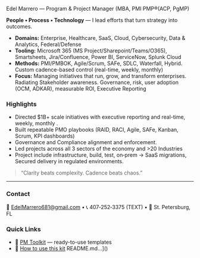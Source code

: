 <!--
[README.md](https://github.com/user-attachments/files/22415854/README.md)## Hi there 👋
[Uploading # 
-->
Edel Marrero — Program & Project Manager (MBA, PMI PMP®(ACP, PgMP)

**People • Process • Technology** — I lead efforts that turn strategy into outcomes.
- **Domains:** Enterprise, Healthcare, SaaS, Cloud, Cybersecurity, Data & Analytics, Federal/Defense
- **Tooling:** Microsoft 365 (MS Project/Sharepoint/Teams/O365), Smartsheets, Jira/Confluence, Power BI, ServiceNow, Splunk Cloud
- **Methods:** PMI/PMBOK, Agile/Scrum, SAFe, SDLC, Waterfall, Hybrid.
		Custom cadence-based control (real-time, weekly, monthly)
- **Focus:** Managing initiatives that run, grow, and transform enterprises. Radiating Stakeholder awareness. Governance, risk, user adoption (OCM, ADKAR), measurable ROI, Executive Reporting

### Highlights
- Directed $1B+ scale initiatives with executive reporting and real-time, weekly, monthly .
- Built repeatable PMO playbooks (RAID, RACI, Agile, SAFe, Kanban, Scrum, KPI dashboards)
- Governance and Compliance alignment and enforcement.
- Led projects across all 3 sectors of the economy and >20 Industries
- Project include infrastructure, build, test, on‑prem → SaaS migrations, Secured delivery in regulated environments.

> “Clarity beats complexity. Cadence beats chaos.”

---

### Contact
📧 EdelMarrero681@gmail.com • 📞 407‑252‑3375 (TEXT) • 📍 St. Petersburg, FL

### Quick Links
- 🧰 [PM Toolkit](../01-Templates/) — ready-to-use templates
- 🧭 [How to use this kit](../07-HowTo/How_to_use_this_toolkit.md)
README.md…]()

<!-- Hello Edel, you have this readme file on your HP laptop - C:\Users\Enterprise\Documents\00 ADMIN\00 GitEdel\PM_GitHub_Starter_Kit\00-Profile-README

**GitEdel/GitEdel** is a ✨ _special_ ✨ repository because its `README.md` (this file) appears on your GitHub profile.

Here are some ideas to get you started:

- 🔭 I’m currently working on ...
- 🌱 I’m currently learning ...
- 👯 I’m looking to collaborate on ...
- 🤔 I’m looking for help with ...
- 💬 Ask me about ...
- 📫 How to reach me: ...
- 😄 Pronouns: ...
- ⚡ Fun fact: ...
-->
